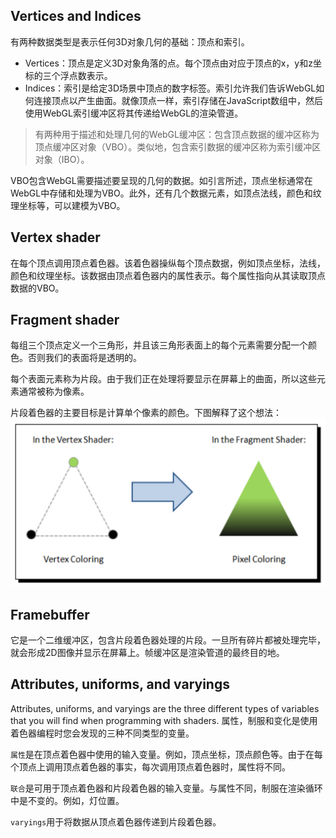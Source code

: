 ## Vertices and Indices
有两种数据类型是表示任何3D对象几何的基础：顶点和索引。
- Vertices：顶点是定义3D对象角落的点。每个顶点由对应于顶点的x，y和z坐标的三个浮点数表示。
- Indices：索引是给定3D场景中顶点的数字标签。索引允许我们告诉WebGL如何连接顶点以产生曲面。就像顶点一样，索引存储在JavaScript数组中，然后使用WebGL索引缓冲区将其传递给WebGL的渲染管道。

>有两种用于描述和处理几何的WebGL缓冲区：包含顶点数据的缓冲区称为顶点缓冲区对象（VBO）。类似地，包含索引数据的缓冲区称为索引缓冲区对象（IBO）。

VBO包含WebGL需要描述要呈现的几何的数据。如引言所述，顶点坐标通常在WebGL中存储和处理为VBO。此外，还有几个数据元素，如顶点法线，颜色和纹理坐标等，可以建模为VBO。

## Vertex shader
在每个顶点调用顶点着色器。该着色器操纵每个顶点数据，例如顶点坐标，法线，颜色和纹理坐标。该数据由顶点着色器内的属性表示。每个属性指向从其读取顶点数据的VBO。

## Fragment shader
每组三个顶点定义一个三角形，并且该三角形表面上的每个元素需要分配一个颜色。否则我们的表面将是透明的。

每个表面元素称为片段。由于我们正在处理将要显示在屏幕上的曲面，所以这些元素通常被称为像素。

片段着色器的主要目标是计算单个像素的颜色。下图解释了这个想法：
![](./fragment-shader-1.png)

## Framebuffer
它是一个二维缓冲区，包含片段着色器处理的片段。一旦所有碎片都被处理完毕，就会形成2D图像并显示在屏幕上。帧缓冲区是渲染管道的最终目的地。

## Attributes, uniforms, and varyings
Attributes, uniforms, and varyings are the three different types of variables that you will find when programming with shaders.
属性，制服和变化是使用着色器编程时您会发现的三种不同类型的变量。

`属性`是在顶点着色器中使用的输入变量。例如，顶点坐标，顶点颜色等。由于在每个顶点上调用顶点着色器的事实，每次调用顶点着色器时，属性将不同。

`联合`是可用于顶点着色器和片段着色器的输入变量。与属性不同，制服在渲染循环中是不变的。例如，灯位置。

`varyings`用于将数据从顶点着色器传递到片段着色器。